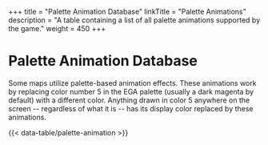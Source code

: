 +++
title = "Palette Animation Database"
linkTitle = "Palette Animations"
description = "A table containing a list of all palette animations supported by the game."
weight = 450
+++

# Palette Animation Database

Some maps utilize palette-based animation effects. These animations work by replacing color number 5 in the EGA palette (usually a dark magenta by default) with a different color. Anything drawn in color 5 anywhere on the screen -- regardless of what it is -- has its display color replaced by these animations.

{{< data-table/palette-animation >}}
